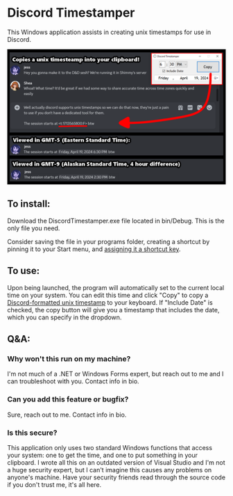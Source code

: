 # Discord Timestamper

This Windows application assists in creating unix timestamps for use in Discord. 

![Example screenshot](screenshot.png)

 ## To install:

 Download the DiscordTimestamper.exe file located in bin/Debug. This is the only file you need.
 
 Consider saving the file in your programs folder, creating a shortcut by pinning it to your Start menu, and [assigning it a shortcut key](https://windows.tips.net/T011721_Assigning_a_Shortcut_Key_to_a_Desktop_Shortcut.html).

 ## To use:

 Upon being launched, the program will automatically set to the current local time on your system. You can edit this time and click "Copy" to copy a [Discord-formatted unix timestamp](https://gist.github.com/LeviSnoot/d9147767abeef2f770e9ddcd91eb85aa) to your keyboard. If "Include Date" is checked, the copy button will give you a timestamp that includes the date, which you can specify in the dropdown.

 ## Q&A:

 ### Why won't this run on my machine?

 I'm not much of a .NET or Windows Forms expert, but reach out to me and I can troubleshoot with you. Contact info in bio. 

### Can you add this feature or bugfix?

Sure, reach out to me. Contact info in bio. 


### Is this secure?

This application only uses two standard Windows functions that access your system: one to get the time, and one to put something in your clipboard. I wrote all this on an outdated version of Visual Studio and I'm not a huge security expert, but I can't imagine this causes any problems on anyone's machine. Have your security friends read through the source code if you don't trust me, it's all here.